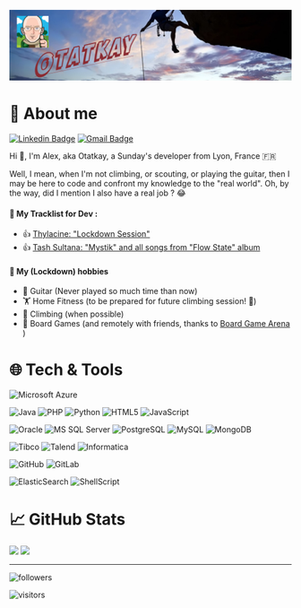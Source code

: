 [![Header](https://raw.githubusercontent.com/Otatkay/Otatkay/main/github-header.png "Header")](https://github.com/Otatkay)

# :sunrise_over_mountains: About me
[![Linkedin Badge](https://img.shields.io/badge/-Otatkay-blue?style=flat-square&logo=Linkedin&logoColor=white&link=https://www.linkedin.com/in/alexandre-leroy-9341b1123/)](https://www.linkedin.com/in/alexandre-leroy-9341b1123/)
[![Gmail Badge](https://img.shields.io/badge/-alex.001@gmx.fr-c14438?style=flat-square&logo=Gmail&logoColor=white&link=mailto:alex.001@gmx.fr)](mailto:alex.001@gmx.fr)

Hi 👋, I'm Alex, aka Otatkay, a Sunday's developer from Lyon, France :fr:

Well, I mean, when I'm not climbing, or scouting, or playing the guitar, then I may be here to code and confront my knowledge to the "real world". Oh, by the way, did I mention I also have a real job ? :joy:

#### :musical_score: My Tracklist for Dev : 
* :thumbsup: [Thylacine: "Lockdown Session"](https://www.youtube.com/watch?v=P7mc725w7bM)
* :thumbsup: [Tash Sultana: "Mystik" and all songs from "Flow State" album](https://www.youtube.com/watch?v=1g9dnmQ4uwU)

#### :sparkling_heart: My (Lockdown) hobbies 
* :guitar: Guitar (Never played so much time than now)
* :weight_lifting: Home Fitness (to be prepared for future climbing session! :sunrise_over_mountains:)
* :sunrise_over_mountains: Climbing (when possible)
* :game_die: Board Games (and remotely with friends, thanks to [Board Game Arena](https://boardgamearena.com/) )

# :globe_with_meridians: Tech & Tools
![Microsoft Azure](https://img.shields.io/badge/Microsoft%20Azure-232F7E?style=flat-square&logo=microsoft-azure)

![Java](https://img.shields.io/badge/-java-CC2927?style=flat-square&logo=java)
![PHP](https://img.shields.io/badge/PHP-777BB4?style=flat-square&logo=Php&logoColor=white)
![Python](https://img.shields.io/badge/-Python-grey?style=flat-square&logo=Python)
![HTML5](https://img.shields.io/badge/-HTML5-grey?style=flat-square&logo=html5&logoColor=white)
![JavaScript](https://img.shields.io/badge/-JavaScript-grey?style=flat-square&logo=javascript)

![Oracle](https://img.shields.io/badge/-Oracle-CC2927?style=flat-square&logo=oracle)
![MS SQL Server](https://img.shields.io/badge/Microsoft_SQL_Server-336791?style=flat-square&logo=microsoft-sql-server&logoColor=white)
![PostgreSQL](https://img.shields.io/badge/-PostgreSQL-336791?style=flat-square&logo=postgresql)
![MySQL](https://img.shields.io/badge/-MySQL-CC2927?style=flat-square&logo=mysql&logoColor=white)
![MongoDB](https://img.shields.io/badge/-MongoDB-336791?style=flat-square&logo=mongodb)

![Tibco](https://img.shields.io/badge/-Tibco-grey?style=flat-square&logo=tibco)
![Talend](https://img.shields.io/badge/-Talend-grey?style=flat-square&logo=Talend)
![Informatica](https://img.shields.io/badge/-Informatica-grey?style=flat-square&logo=Informatica)

![GitHub](https://img.shields.io/badge/-GitHub-181717?style=flat-square&logo=github)
![GitLab](https://img.shields.io/badge/GitLab-330F63?style=flat-square&logo=gitlab)

![ElasticSearch](https://img.shields.io/badge/-ElasticSearch-005571?style=flat-square&logo=elasticsearch)
![ShellScript](https://img.shields.io/badge/Shell_Script-121011?style=flat-square&logo=gnu-bash&logoColor=white)

# :chart_with_upwards_trend: GitHub Stats
<img src="https://github-readme-stats.vercel.app/api?username=Otatkay&theme=blue-green&count_private=true&show_icons=true" />
<img src="https://github-readme-stats.vercel.app/api/top-langs/?username=Otatkay&theme=blue-green&count_private=true&show_icons=true" />

------------------------

![followers](https://img.shields.io/github/followers/Otatkay?style=social)

![visitors](https://visitor-badge.glitch.me/badge?page_id=Otatkay.Otatkay)

